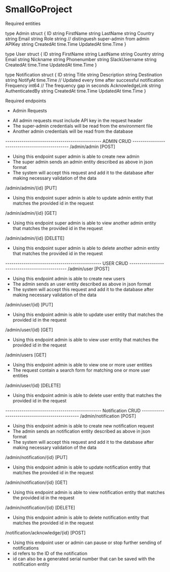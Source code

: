 # SmallGoProject

Required entities

type Admin struct {
	ID        string
	FirstName string
	LastName  string
	Country   string
	Email     string
	Role      string // distinguesh super-admin from admin
	APIKey    string
	CreatedAt time.Time
	UpdatedAt time.Time
}

type User struct {
	ID            string
	FirstName     string
	LastName      string
	Country       string
	Email         string
	Nickname      string
	Phonenumber   string
	SlackUsername string
	CreatedAt     time.Time
	UpdatedAt     time.Time
}

type Notification struct {
	ID              string
	Title           string
	Description     string
	Destination     string
	NotifyAt        time.Time // Updated every time after successful notification
	Frequency       int64     // The frequency gap in seconds
	AcknowledgeLink string
	AuthenticatedBy string
	CreatedAt       time.Time
	UpdatedAt       time.Time
}



Required endpoints


* Admin Requests
 - All admin requests must include API key in the request header
 - The super-admin credentials will be read from the environment file
 - Another admin credentials will be read from the database

----------------------------------------------- ADMIN CRUD -----------------------------------------------
/admin/admin  [POST]
- Using this endpoint super admin is able to create new admin
- The super admin sends an admin entity described as above in json format
- The system will accept this request and add it to the database after making necessary validation of the data

/admin/admin/{id}  [PUT]
- Using this endpoint super admin is able to update admin entity that matches the provided id in the request

/admin/admin/{id}  [GET]
- Using this endpoint super admin is able to view another admin entity that matches the provided id in the request

/admin/admin/{id}  [DELETE]
- Using this endpoint super admin is able to delete another admin entity that matches the provided id in the request


----------------------------------------------- USER CRUD -----------------------------------------------
/admin/user       [POST]
- Using this endpoint admin is able to create new users
- The admin sends an user entity described as above in json format
- The system will accept this request and add it to the database after making necessary validation of the data

/admin/user/{id}  [PUT]
- Using this endpoint admin is able to update user entity that matches the provided id in the request

/admin/user/{id}  [GET]
- Using this endpoint admin is able to view user entity that matches the provided id in the request

/admin/users  [GET]
- Using this endpoint admin is able to view one or more user entities
- The request contain a search form for matching one or more user entities

/admin/user/{id}  [DELETE]
- Using this endpoint admin is able to delete user entity that matches the provided id in the request


----------------------------------------------- Notification CRUD -----------------------------------------------
/admin/notification       [POST]
- Using this endpoint admin is able to create new notification request
- The admin sends an notification entity described as above in json format
- The system will accept this request and add it to the database after making necessary validation of the data

/admin/notification/{id}  [PUT]
- Using this endpoint admin is able to update notification entity that matches the provided id in the request

/admin/notification/{id}  [GET]
- Using this endpoint admin is able to view notification entity that matches the provided id in the request

/admin/notification/{id}  [DELETE]
- Using this endpoint admin is able to delete notification entity that matches the provided id in the request


/notification/acknowledge/{id} [POST]
- Using this endpoint user or admin can pause or stop further sending of notifications
- id refers to the ID of the notification
- id can also be a generated serial number that can be saved with the notification entity
